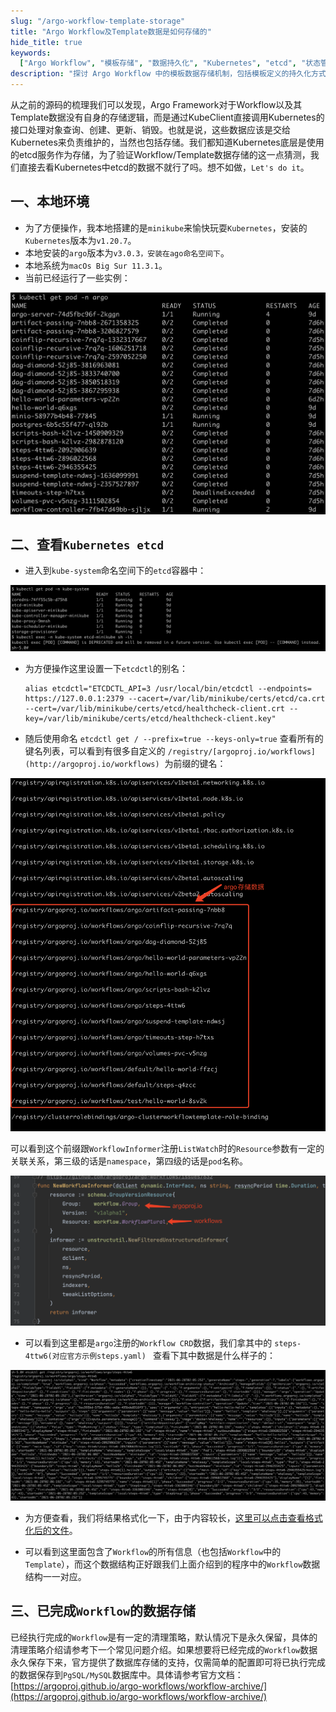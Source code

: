 ```yaml
---
slug: "/argo-workflow-template-storage"
title: "Argo Workflow及Template数据是如何存储的"
hide_title: true
keywords:
  ["Argo Workflow", "模板存储", "数据持久化", "Kubernetes", "etcd", "状态管理"]
description: "探讨 Argo Workflow 中的模板数据存储机制，包括模板定义的持久化方式和状态数据的管理策略"
---
```


从之前的源码的梳理我们可以发现，Argo Framework对于Workflow以及其Template数据没有自身的存储逻辑，而是通过KubeClient直接调用Kubernetes的接口处理对象查询、创建、更新、销毁。也就是说，这些数据应该是交给Kubernetes来负责维护的，当然也包括存储。我们都知道Kubernetes底层是使用的etcd服务作为存储，为了验证Workflow/Template数据存储的这一点猜测，我们直接去看Kubernetes中etcd的数据不就行了吗。想不如做，`Let's do it`。

## 一、本地环境

*   为了方便操作，我本地搭建的是`minikube`来愉快玩耍`Kubernetes`，安装的`Kubernetes`版本为`v1.20.7`。
*   本地安装的`argo`版本为`v3.0.3，安装在ago命名空间下`。
*   本地系统为`macOs Big Sur 11.3.1`。
*   当前已经运行了一些实例：

![](/attachments/image2021-7-5_16-34-59.png)

## 二、查看`Kubernetes etcd`

*   进入到`kube-system`命名空间下的`etcd`容器中：

![](/attachments/image2021-7-5_16-41-13.png)

*   为方便操作这里设置一下`etcdctl`的别名：
    
    ```
    alias etcdctl="ETCDCTL_API=3 /usr/local/bin/etcdctl --endpoints= https://127.0.0.1:2379 --cacert=/var/lib/minikube/certs/etcd/ca.crt --cert=/var/lib/minikube/certs/etcd/healthcheck-client.crt --key=/var/lib/minikube/certs/etcd/healthcheck-client.key"
    ```
    
*   随后使用命名 `etcdctl get / --prefix=true --keys-only=true` 查看所有的键名列表，可以看到有很多自定义的 `/registry/[argoproj.io/workflows](http://argoproj.io/workflows)`  为前缀的键名：

![](/attachments/image2021-7-5_16-45-2.png)

可以看到这个前缀跟`WorkflowInformer`注册`ListWatch`时的`Resource`参数有一定的关联关系，第三级的话是`namespace`，第四级的话是`pod`名称。

![](/attachments/image2021-7-7_14-58-56.png)

*   可以看到这里都是`argo`注册的`Workflow CRD`数据，我们拿其中的 `steps-4ttw6(对应官方示例steps.yaml) ` 查看下其中数据是什么样子的：

![](/attachments/image2021-7-5_16-47-18.png)

*   为方便查看，我们将结果格式化一下，由于内容较长，[这里可以点击查看格式化后的文件](#)。

*   可以看到这里面包含了`Workflow`的所有信息（也包括`Workflow`中的`Template`），而这个数据结构正好跟我们上面介绍到的程序中的`Workflow`数据结构一一对应。

## 三、已完成`Workflow`的数据存储

已经执行完成的`Workflow`是有一定的清理策略，默认情况下是永久保留，具体的清理策略介绍请参考下一个常见问题介绍。如果想要将已经完成的`Workflow`数据永久保存下来，官方提供了数据库存储的支持，仅需简单的配置即可将已执行完成的数据保存到`PgSQL/MySQL`数据库中。具体请参考官方文档：[https://argoproj.github.io/argo-workflows/workflow-archive/](https://argoproj.github.io/argo-workflows/workflow-archive/)

  

  

  

